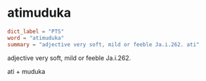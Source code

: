 # atimuduka

``` toml
dict_label = "PTS"
word = "atimuduka"
summary = "adjective very soft, mild or feeble Ja.i.262. ati"
```

adjective very soft, mild or feeble Ja.i.262.

ati \+ muduka

